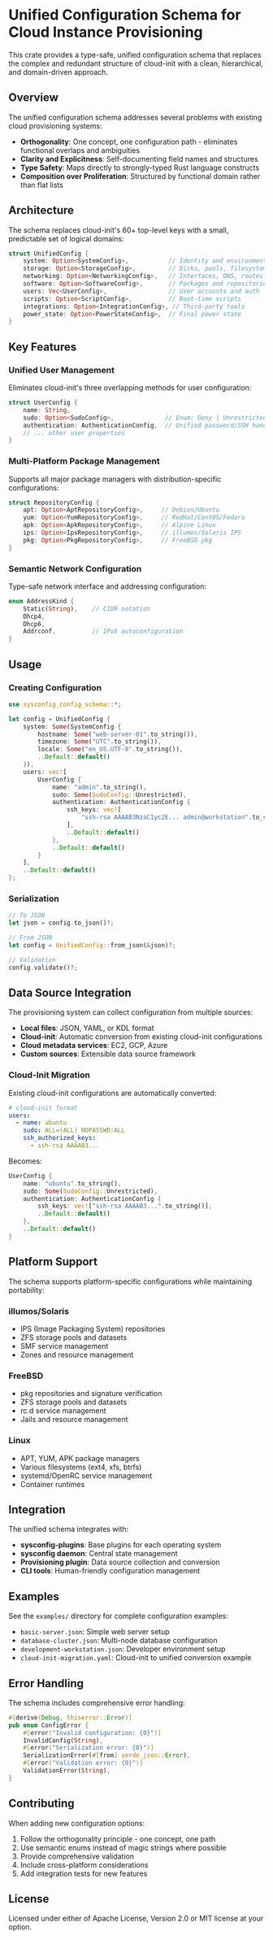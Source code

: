 # Unified Configuration Schema for Cloud Instance Provisioning

This crate provides a type-safe, unified configuration schema that replaces the complex and redundant structure of cloud-init with a clean, hierarchical, and domain-driven approach.

## Overview

The unified configuration schema addresses several problems with existing cloud provisioning systems:

- **Orthogonality**: One concept, one configuration path - eliminates functional overlaps and ambiguities
- **Clarity and Explicitness**: Self-documenting field names and structures
- **Type Safety**: Maps directly to strongly-typed Rust language constructs  
- **Composition over Proliferation**: Structured by functional domain rather than flat lists

## Architecture

The schema replaces cloud-init's 60+ top-level keys with a small, predictable set of logical domains:

```rust
struct UnifiedConfig {
    system: Option<SystemConfig>,           // Identity and environment
    storage: Option<StorageConfig>,         // Disks, pools, filesystems
    networking: Option<NetworkingConfig>,   // Interfaces, DNS, routes
    software: Option<SoftwareConfig>,       // Packages and repositories
    users: Vec<UserConfig>,                 // User accounts and auth
    scripts: Option<ScriptConfig>,          // Boot-time scripts
    integrations: Option<IntegrationConfig>, // Third-party tools
    power_state: Option<PowerStateConfig>,  // Final power state
}
```

## Key Features

### Unified User Management

Eliminates cloud-init's three overlapping methods for user configuration:

```rust
struct UserConfig {
    name: String,
    sudo: Option<SudoConfig>,              // Enum: Deny | Unrestricted | Custom(Vec<String>)
    authentication: AuthenticationConfig,  // Unified password/SSH handling
    // ... other user properties
}
```

### Multi-Platform Package Management

Supports all major package managers with distribution-specific configurations:

```rust
struct RepositoryConfig {
    apt: Option<AptRepositoryConfig>,     // Debian/Ubuntu
    yum: Option<YumRepositoryConfig>,     // RedHat/CentOS/Fedora
    apk: Option<ApkRepositoryConfig>,     // Alpine Linux
    ips: Option<IpsRepositoryConfig>,     // illumos/Solaris IPS
    pkg: Option<PkgRepositoryConfig>,     // FreeBSD pkg
}
```

### Semantic Network Configuration

Type-safe network interface and addressing configuration:

```rust
enum AddressKind {
    Static(String),    // CIDR notation
    Dhcp4,
    Dhcp6,
    Addrconf,          // IPv6 autoconfiguration
}
```

## Usage

### Creating Configuration

```rust
use sysconfig_config_schema::*;

let config = UnifiedConfig {
    system: Some(SystemConfig {
        hostname: Some("web-server-01".to_string()),
        timezone: Some("UTC".to_string()),
        locale: Some("en_US.UTF-8".to_string()),
        ..Default::default()
    }),
    users: vec![
        UserConfig {
            name: "admin".to_string(),
            sudo: Some(SudoConfig::Unrestricted),
            authentication: AuthenticationConfig {
                ssh_keys: vec![
                    "ssh-rsa AAAAB3NzaC1yc2E... admin@workstation".to_string()
                ],
                ..Default::default()
            },
            ..Default::default()
        }
    ],
    ..Default::default()
};
```

### Serialization

```rust
// To JSON
let json = config.to_json()?;

// From JSON
let config = UnifiedConfig::from_json(&json)?;

// Validation
config.validate()?;
```

## Data Source Integration

The provisioning system can collect configuration from multiple sources:

- **Local files**: JSON, YAML, or KDL format
- **Cloud-init**: Automatic conversion from existing cloud-init configurations
- **Cloud metadata services**: EC2, GCP, Azure
- **Custom sources**: Extensible data source framework

### Cloud-Init Migration

Existing cloud-init configurations are automatically converted:

```yaml
# cloud-init format
users:
  - name: ubuntu
    sudo: ALL=(ALL) NOPASSWD:ALL
    ssh_authorized_keys:
      - ssh-rsa AAAAB3...
```

Becomes:

```rust
UserConfig {
    name: "ubuntu".to_string(),
    sudo: Some(SudoConfig::Unrestricted),
    authentication: AuthenticationConfig {
        ssh_keys: vec!["ssh-rsa AAAAB3...".to_string()],
        ..Default::default()
    },
    ..Default::default()
}
```

## Platform Support

The schema supports platform-specific configurations while maintaining portability:

### illumos/Solaris
- IPS (Image Packaging System) repositories
- ZFS storage pools and datasets
- SMF service management
- Zones and resource management

### FreeBSD
- pkg repositories and signature verification  
- ZFS storage pools and datasets
- rc.d service management
- Jails and resource management

### Linux
- APT, YUM, APK package managers
- Various filesystems (ext4, xfs, btrfs)
- systemd/OpenRC service management
- Container runtimes

## Integration

The unified schema integrates with:

- **sysconfig-plugins**: Base plugins for each operating system
- **sysconfig daemon**: Central state management
- **Provisioning plugin**: Data source collection and conversion
- **CLI tools**: Human-friendly configuration management

## Examples

See the `examples/` directory for complete configuration examples:

- `basic-server.json`: Simple web server setup
- `database-cluster.json`: Multi-node database configuration  
- `development-workstation.json`: Developer environment setup
- `cloud-init-migration.yaml`: Cloud-init to unified conversion example

## Error Handling

The schema includes comprehensive error handling:

```rust
#[derive(Debug, thiserror::Error)]
pub enum ConfigError {
    #[error("Invalid configuration: {0}")]
    InvalidConfig(String),
    #[error("Serialization error: {0}")]
    SerializationError(#[from] serde_json::Error),
    #[error("Validation error: {0}")]
    ValidationError(String),
}
```

## Contributing

When adding new configuration options:

1. Follow the orthogonality principle - one concept, one path
2. Use semantic enums instead of magic strings where possible
3. Provide comprehensive validation
4. Include cross-platform considerations
5. Add integration tests for new features

## License

Licensed under either of Apache License, Version 2.0 or MIT license at your option.
